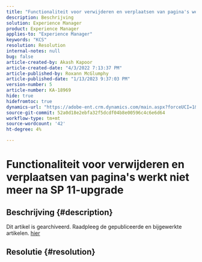 ```yaml
---
title: "Functionaliteit voor verwijderen en verplaatsen van pagina's werkt niet meer na SP 11-upgrade"
description: Beschrijving
solution: Experience Manager
product: Experience Manager
applies-to: "Experience Manager"
keywords: "KCS"
resolution: Resolution
internal-notes: null
bug: false
article-created-by: Akash Kapoor
article-created-date: "4/3/2022 7:13:37 PM"
article-published-by: Roxann McGlumphy
article-published-date: "1/13/2023 9:37:03 PM"
version-number: 5
article-number: KA-18969
hide: true
hidefromtoc: true
dynamics-url: "https://adobe-ent.crm.dynamics.com/main.aspx?forceUCI=1&pagetype=entityrecord&etn=knowledgearticle&id=bdedee26-82b3-ec11-983f-000d3a5d09d6"
source-git-commit: 52a0d18e2ebfa32f5dcdf04b8e00596c4c6e6d64
workflow-type: tm+mt
source-wordcount: '42'
ht-degree: 4%

---
```


# Functionaliteit voor verwijderen en verplaatsen van pagina&#39;s werkt niet meer na SP 11-upgrade

## Beschrijving {#description}

Dit artikel is gearchiveerd. Raadpleeg de gepubliceerde en bijgewerkte artikelen. [hier](https://experienceleague.adobe.com/search.html#sort=relevancy)

## Resolutie {#resolution}


